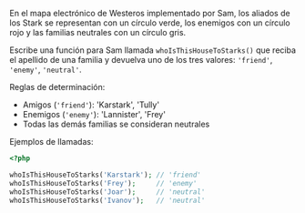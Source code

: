 
En el mapa electrónico de Westeros implementado por Sam, los aliados de los Stark se representan con un círculo verde, los enemigos con un círculo rojo y las familias neutrales con un círculo gris.

Escribe una función para Sam llamada `whoIsThisHouseToStarks()` que reciba el apellido de una familia y devuelva uno de los tres valores: `'friend'`, `'enemy'`, `'neutral'`.

Reglas de determinación:

  * Amigos (`'friend'`): 'Karstark', 'Tully'
  * Enemigos (`'enemy'`): 'Lannister', 'Frey'
  * Todas las demás familias se consideran neutrales

Ejemplos de llamadas:

```php
<?php

whoIsThisHouseToStarks('Karstark'); // 'friend'
whoIsThisHouseToStarks('Frey');     // 'enemy'
whoIsThisHouseToStarks('Joar');     // 'neutral'
whoIsThisHouseToStarks('Ivanov');   // 'neutral'
```
